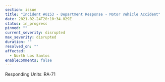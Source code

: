 ```yaml
---
section: issue
title: "Incident #0153 - Department Response - Motor Vehicle Accident"
date: 2021-02-24T20:10:34.029Z
status: in_progress
pinned: ""
current_severity: disrupted
max_severity: disrupted
duration: ""
resolved_on: ""
affected:
  - North Los Santos
enableComments: false
---
```

Responding Units: RA-71